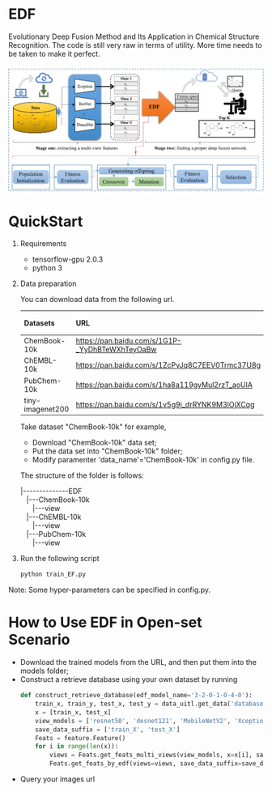 # EDF
Evolutionary Deep Fusion Method and Its Application in Chemical Structure Recognition.
The code is still very raw in terms of utility. More time needs to be taken to make it perfect.

![The overall framework of EDF](images/model.png)


# QuickStart
1. Requirements
   - tensorflow-gpu  2.0.3
   - python 3
2. Data preparation
   
   You can download data from the following url.
   
   |Datasets  |URL |提取码 |
   |----|----|----|
   |ChemBook-10k     | https://pan.baidu.com/s/1G1P-_YyDhBTeWXhTeyOaBw  | 4fcj  |
   |ChEMBL-10k       | https://pan.baidu.com/s/1ZcPyJq8C7EEV0Trmc37U8g | 69n3 |
   |PubChem-10k      | https://pan.baidu.com/s/1ha8a119gyMul2rzT_aoUlA  | olhr |
   |tiny-imagenet200 | https://pan.baidu.com/s/1v5g9j_drRYNK9M3lOjXCqg  | tacd |
   
   Take dataset "ChemBook-10k" for example,
   
   - Download "ChemBook-10k" data set;
   - Put the data set into "ChemBook-10k" folder;
   - Modify paramenter 'data_name'='ChemBook-10k' in config.py file.
  
   The structure of the folder is follows:
  
     |--------------EDF<br/>
         &nbsp;&nbsp;&nbsp;|---ChemBook-10k<br/>
            &nbsp;&nbsp;&nbsp;&nbsp;&nbsp;&nbsp;|---view<br/>
         &nbsp;&nbsp;&nbsp;|---ChEMBL-10k<br/>
            &nbsp;&nbsp;&nbsp;&nbsp;&nbsp;&nbsp;|---view<br/>
         &nbsp;&nbsp;&nbsp;|---PubChem-10k<br/>
            &nbsp;&nbsp;&nbsp;&nbsp;&nbsp;&nbsp;|---view<br/>
   
  
3. Run the following script

    ```python
    python train_EF.py
    ```

Note: Some hyper-parameters can be specified in config.py.


# How to Use EDF in Open-set Scenario
- Download the trained models from the URL, and then put them into the models folder;
- Construct a retrieve database using your own dataset by running 
   ```python
   def construct_retrieve_database(edf_model_name='3-2-0-1-0-4-0'):
       train_x, train_y, test_x, test_y = data_uitl.get_data('database')
       x = [train_x, test_x]
       view_models = ['resnet50', 'desnet121', 'MobileNetV2', 'Xception', 'InceptionV3']
       save_data_suffix = ['train_X', 'test_X']
       Feats = feature.Feature()
       for i in range(len(x)):
           views = Feats.get_feats_multi_views(view_models, x=x[i], save_data_suffix=save_data_suffix[i])
           Feats.get_feats_by_edf(views=views, save_data_suffix=save_data_suffix[i], edf_model_name=edf_model_name)
   ```
- Query your images url 


